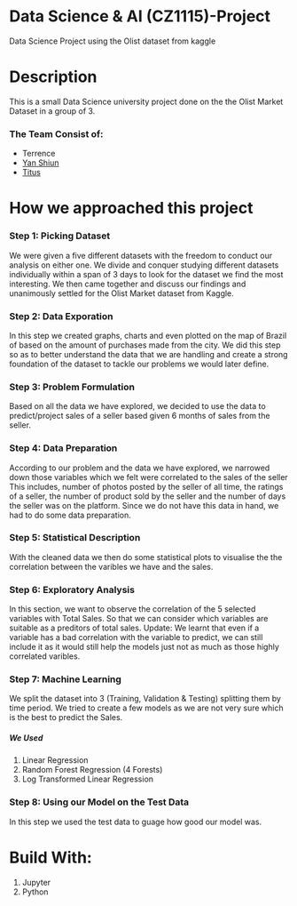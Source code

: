 # Data Science & AI (CZ1115)-Project
Data Science Project using the Olist dataset from kaggle

# Description
This is a small Data Science university project done on the the Olist Market Dataset in a group of 3.

<h3> The Team Consist of: </h3>

  - Terrence
  - [Yan Shiun](https://github.com/ys-c)
  - [Titus](https://github.com/titim789)

# How we approached this project
<h3> Step 1: Picking Dataset</h3>
We were given a five different datasets with the freedom to conduct our analysis on either one. We divide and conquer studying different datasets individually within a span of 3 days to look for the dataset we find the most interesting. We then came together and discuss our findings and unanimously settled for the Olist Market dataset from Kaggle.
<h3> Step 2: Data Exporation</h3>
In this step we created graphs, charts and even plotted on the map of Brazil of based on the amount of purchases made from the city. We did this step so as to better understand the data that we are handling and create a strong foundation of the dataset to tackle our problems we would later define.
<h3> Step 3: Problem Formulation </h3>
Based on all the data we have explored, we decided to use the data to predict/project sales of a seller based given 6 months of sales from the seller.
<h3> Step 4: Data Preparation </h3>
According to our problem and the data we have explored, we narrowed down those variables which we felt were correlated to the sales of the seller This includes, number of photos posted by the seller of all time, the ratings of a seller, the number of product sold by the seller and the number of days the seller was on the platform. Since we do not have this data in hand, we had to do some data preparation.
<h3> Step 5: Statistical Description </h3> 
With the cleaned data we then do some statistical plots to visualise the the correlation between the varibles we have and the sales.
<h3> Step 6: Exploratory Analysis </h3>
In this section, we want to observe the correlation of the 5 selected variables with Total Sales. So that we can consider which variables are suitable as a preditors of total sales.
Update: We learnt that even if a variable has a bad correlation with the variable to predict, we can still include it as it would still help the models just not as much as those highly correlated varibles.
<h3> Step 7: Machine Learning </h3>
We split the dataset into 3 (Training, Validation & Testing) splitting them by time period. We tried to create a few models as we are not very sure which is the best to predict the Sales.
<h5> We Used </h5>
<ol>
  <li>Linear Regression</li>
  <li>Random Forest Regression (4 Forests)</li>
  <li>Log Transformed Linear Regression</li>
</ol>
<h3> Step 8: Using our Model on the Test Data </h3>
In this step we used the test data to guage how good our model was.

# Build With:
<ol>
  <li> Jupyter </li>
  <li> Python </li>
